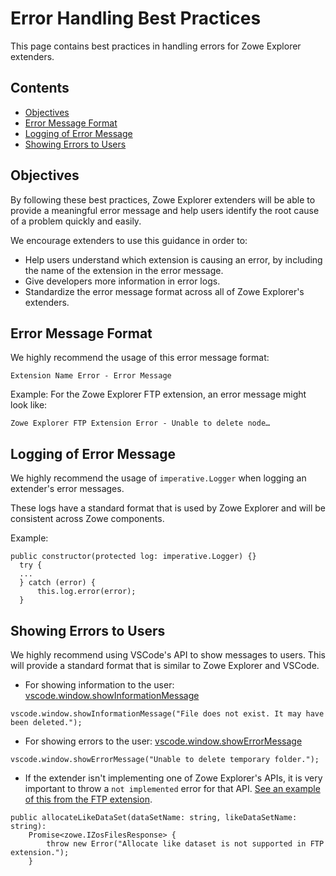 # Error Handling Best Practices

This page contains best practices in handling errors for Zowe Explorer extenders.

## Contents

- [Objectives](#objectives)
- [Error Message Format](#error-message-format)
- [Logging of Error Message](#logging-of-error-message)
- [Showing Errors to Users](#showing-errors-to-users)

## Objectives

By following these best practices, Zowe Explorer extenders will be able to provide a meaningful error message and help users identify the root cause of a problem quickly and easily.

We encourage extenders to use this guidance in order to:

- Help users understand which extension is causing an error, by including the name of the extension in the error message.
- Give developers more information in error logs.
- Standardize the error message format across all of Zowe Explorer's extenders.

## Error Message Format

We highly recommend the usage of this error message format:

```
Extension Name Error - Error Message
```

Example: For the Zowe Explorer FTP extension, an error message might look like:

```
Zowe Explorer FTP Extension Error - Unable to delete node…
```

## Logging of Error Message

We highly recommend the usage of `imperative.Logger` when logging an extender's error messages.

These logs have a standard format that is used by Zowe Explorer and will be consistent across Zowe components.

Example:

```
public constructor(protected log: imperative.Logger) {}
  try {
  ...
  } catch (error) {
      this.log.error(error);
  }
```

## Showing Errors to Users

We highly recommend using VSCode's API to show messages to users. This will provide a standard format
that is similar to Zowe Explorer and VSCode.

- For showing information to the user: [vscode.window.showInformationMessage](https://code.visualstudio.com/api/references/vscode-api#window.showInformationMessage)

```
vscode.window.showInformationMessage("File does not exist. It may have been deleted.");
```

- For showing errors to the user: [vscode.window.showErrorMessage](https://code.visualstudio.com/api/references/vscode-api#window.showErrorMessage)

```
vscode.window.showErrorMessage("Unable to delete temporary folder.");
```

- If the extender isn't implementing one of Zowe Explorer's APIs, it is very important to throw a `not implemented` error for that API. [See an example of this from the FTP extension](https://github.com/zowe/vscode-extension-for-zowe/blob/8080ae14734eb9673b178687d92df94e203aad35/packages/zowe-explorer-ftp-extension/src/ZoweExplorerFtpMvsApi.ts#L200).

```
public allocateLikeDataSet(dataSetName: string, likeDataSetName: string):
    Promise<zowe.IZosFilesResponse> {
        throw new Error("Allocate like dataset is not supported in FTP extension.");
    }
```
